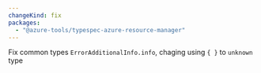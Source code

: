 ```yaml
---
changeKind: fix
packages:
  - "@azure-tools/typespec-azure-resource-manager"
---
```


Fix common types `ErrorAdditionalInfo.info`, chaging using `{ }` to `unknown` type 

